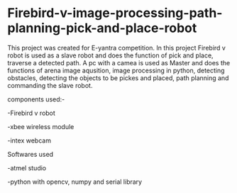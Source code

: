 # Firebird-v-image-processing-path-planning-pick-and-place-robot

This project was created for E-yantra competition. In this project Firebird v robot is used as a slave robot and does 
the function of pick and place, traverse a detected path. A pc with a camea is used as Master and does the functions 
of arena image aqusition, image processing in python, detecting obstacles, detecting the objects to be pickes and placed, path planning and commanding the slave robot.

components used:-

-Firebird v robot

-xbee wireless module

-intex webcam

Softwares used 

-atmel studio

-python with opencv, numpy and serial library
